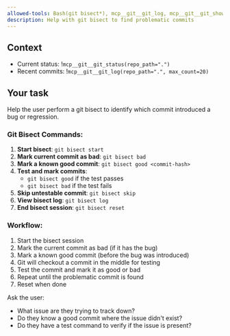 ```yaml
---
allowed-tools: Bash(git bisect*), mcp__git__git_log, mcp__git__git_show, mcp__git__git_diff, mcp__git__git_status, mcp__git__git_checkout
description: Help with git bisect to find problematic commits
---
```


## Context

- Current status: !`mcp__git__git_status(repo_path=".")`
- Recent commits: !`mcp__git__git_log(repo_path=".", max_count=20)`

## Your task

Help the user perform a git bisect to identify which commit introduced a bug or regression.

### Git Bisect Commands:

1. **Start bisect**: `git bisect start`
2. **Mark current commit as bad**: `git bisect bad`
3. **Mark a known good commit**: `git bisect good <commit-hash>`
4. **Test and mark commits**: 
   - `git bisect good` if the test passes
   - `git bisect bad` if the test fails
5. **Skip untestable commit**: `git bisect skip`
6. **View bisect log**: `git bisect log`
7. **End bisect session**: `git bisect reset`

### Workflow:

1. Start the bisect session
2. Mark the current commit as bad (if it has the bug)
3. Mark a known good commit (before the bug was introduced)
4. Git will checkout a commit in the middle for testing
5. Test the commit and mark it as good or bad
6. Repeat until the problematic commit is found
7. Reset when done

Ask the user:
- What issue are they trying to track down?
- Do they know a good commit where the issue didn't exist?
- Do they have a test command to verify if the issue is present?